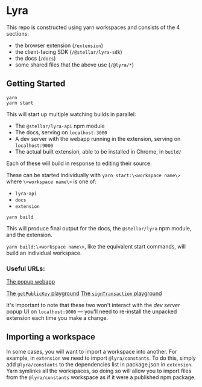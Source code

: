 # Lyra

This repo is constructed using yarn workspaces and consists of the 4 sections:

- the browser extension (`/extension`)
- the client-facing SDK (`/@stellar/lyra-sdk`)
- the docs (`/docs`)
- some shared files that the above use (`/@lyra/*`)

## Getting Started

```
yarn
yarn start
```

This will start up multiple watching builds in parallel:

- The `@stellar/lyra-api` npm module
- The docs, serving on `localhost:3000`
- A dev server with the webapp running in the extension, serving on
  `localhost:9000`
- The actual built extension, able to be installed in Chrome, in `build/`

Each of these will build in response to editing their source.

These can be started individually with `yarn start:\<workspace name\>` where
`\<workspace name\>` is one of:

- `lyra-api`
- `docs`
- `extension`

```
yarn build
```

This will produce final output for the docs, the `@stellar/lyra` npm module, and
the extension.

`yarn build:\<workspace name\>`, like the equivalent start commands, will build
an individual workspace.

### Useful URLs:

[The popup webapp](http://localhost:9000/#/)

[The `getPublicKey` playground](http://localhost:3000/docs/playground/getPublicKey)
[The `signTransaction` playground](http://localhost:3000/docs/playground/signTransaction)

It's important to note that these two won't interact with the _dev server_ popup
UI on `localhost:9000` — you'll need to re-install the unpacked extension each
time you make a change.

## Importing a workspace

In some cases, you will want to import a workspace into another. For example, in
`extension` we need to import `@lyra/constants`. To do this, simply add
`@lyra/constants` to the dependencies list in package.json in `extension`. Yarn
symlinks all the workspaces, so doing so will allow you to import files from the
`@lyra/constants` workspace as if it were a published npm package.
